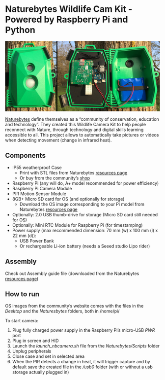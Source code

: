 # Naturebytes Wildlife Cam Kit - Powered by Raspberry Pi and Python
![Cover image](cover.JPG)

[Naturebytes](https://naturebytes.org/about/) define themselves as a “community of conservation, education and technology”. They created this Wildlife Camera Kit to help people reconnect with Nature, through technology and digital skills learning accessible to all.
This project allows to automatically take pictures or videos when detecting movement (change in infrared heat).

## Components
- IP55 weatherproof Case
  - Print with STL files from Naturebytes [resources page]( https://naturebytes.org/2020/09/03/wildlife-cam-kit-resources/)
  - Or buy from the community’s [shop](https://shop.naturebytes.org/products/wildlife-cam-case-by-naturebytes)
- Raspberry Pi (any will do, A+ model recommended for power efficiency)
- Raspberry Pi Camera Module
- PIR Motion Sensor Module
- 8GB+ Micro SD card for OS (and optionally for storage)
	- Download the OS image corresponding to your Pi model from Naturebytes [resources page]( https://naturebytes.org/2020/09/03/wildlife-cam-kit-resources/)
- Optionally: 2.0 USB thumb-drive for storage (Micro SD card still needed for OS)
- Optionally: Mini RTC Module for Raspberry Pi (for timestamping)
- Power supply (max recommended dimension: 70 mm (w) x 100 mm (l) x 22 mm (d)):
  - USB Power Bank 
  - Or rechargeable Li-ion battery (needs a Seeed studio Lipo rider)

## Assembly
Check out Assembly guide file (downloaded from the Naturebytes [resources page]( https://naturebytes.org/2020/09/03/wildlife-cam-kit-resources/))

## How to run
OS images from the community’s website comes with the files in the *Desktop* and the *Naturesbytes* folders, both in /home/pi/

To start camera:
1.	Plug fully charged power supply in the Raspberry Pi’s micro-USB *PWR* port
2.	Plug in screen and HID
3.	Launch the *launch_nbcamera.sh* file from the *Naturebytes/Scripts* folder
4.	Unplug peripherals
5.	Close case and set in selected area
6.	When the PIR detects a change in heat, it will trigger capture and by default save the created file in the */usb0* folder (with or without a usb storage actually plugged in)
